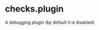 <!--
title: "checks.plugin"
custom_edit_url: "https://github.com/netdata/netdata/edit/master/src/collectors/checks.plugin/README.md"
sidebar_label: "checks.plugin"
learn_status: "Unpublished"
-->

# checks.plugin

A debugging plugin (by default it is disabled)


